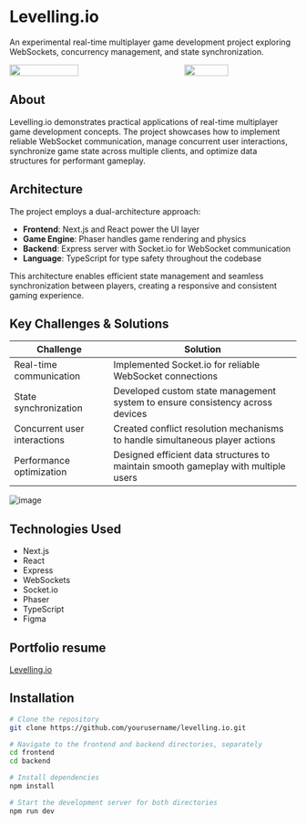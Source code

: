 # Levelling.io

An experimental real-time multiplayer game development project exploring WebSockets, concurrency management, and state synchronization.

<div style="display: flex; gap: 20px; justify-content: space-between;">
  <img src="https://github.com/user-attachments/assets/d5d6be2c-6807-4895-83d9-c1def8a4fda9" width="49%" />
  <img src="https://github.com/user-attachments/assets/689c8741-47c2-4d78-9799-3b4fdd9812f6" width="39%" />


</div>


## About

Levelling.io demonstrates practical applications of real-time multiplayer game development concepts. The project showcases how to implement reliable WebSocket communication, manage concurrent user interactions, synchronize game state across multiple clients, and optimize data structures for performant gameplay.

## Architecture

The project employs a dual-architecture approach:

- **Frontend**: Next.js and React power the UI layer
- **Game Engine**: Phaser handles game rendering and physics
- **Backend**: Express server with Socket.io for WebSocket communication
- **Language**: TypeScript for type safety throughout the codebase

This architecture enables efficient state management and seamless synchronization between players, creating a responsive and consistent gaming experience.

## Key Challenges & Solutions

| Challenge | Solution |
|-----------|----------|
| Real-time communication | Implemented Socket.io for reliable WebSocket connections |
| State synchronization | Developed custom state management system to ensure consistency across devices |
| Concurrent user interactions | Created conflict resolution mechanisms to handle simultaneous player actions |
| Performance optimization | Designed efficient data structures to maintain smooth gameplay with multiple users |

![image](https://github.com/user-attachments/assets/3ba566b3-feda-41bc-afb7-e1db097626e2)


## Technologies Used

- Next.js
- React
- Express
- WebSockets
- Socket.io
- Phaser
- TypeScript
- Figma

## Portfolio resume
[Levelling.io](https://salvasassa.vercel.app/craft/levellingio)

## Installation

```bash
# Clone the repository
git clone https://github.com/yourusername/levelling.io.git

# Navigate to the frontend and backend directories, separately
cd frontend
cd backend

# Install dependencies
npm install

# Start the development server for both directories
npm run dev

